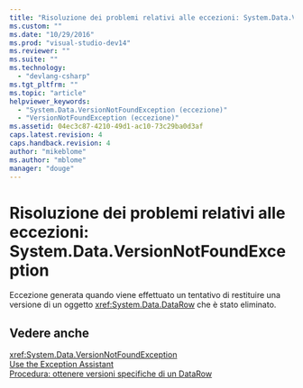 ```yaml
---
title: "Risoluzione dei problemi relativi alle eccezioni: System.Data.VersionNotFoundException | Microsoft Docs"
ms.custom: ""
ms.date: "10/29/2016"
ms.prod: "visual-studio-dev14"
ms.reviewer: ""
ms.suite: ""
ms.technology: 
  - "devlang-csharp"
ms.tgt_pltfrm: ""
ms.topic: "article"
helpviewer_keywords: 
  - "System.Data.VersionNotFoundException (eccezione)"
  - "VersionNotFoundException (eccezione)"
ms.assetid: 04ec3c87-4210-49d1-ac10-73c29ba0d3af
caps.latest.revision: 4
caps.handback.revision: 4
author: "mikeblome"
ms.author: "mblome"
manager: "douge"
---
```

# Risoluzione dei problemi relativi alle eccezioni: System.Data.VersionNotFoundException
Eccezione generata quando viene effettuato un tentativo di restituire una versione di un oggetto <xref:System.Data.DataRow> che è stato eliminato.  
  
## Vedere anche  
 <xref:System.Data.VersionNotFoundException>   
 [Use the Exception Assistant](../Topic/How%20to:%20Use%20the%20Exception%20Assistant.md)   
 [Procedura: ottenere versioni specifiche di un DataRow](../data-tools/how-to-get-specific-versions-of-a-datarow.md)